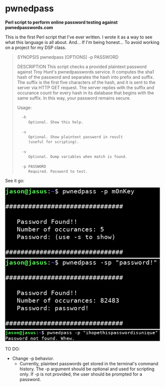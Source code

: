 # pwnedpass

**Perl script to perform online password testing against pwnedpasswords.com**

This is the first Perl script that I've ever written. I wrote it as a way to see what this language is all about. And... If I'm being honest... To avoid working on a project for my DSP class.

> SYNOPSIS
>    pwnedpass [OPTIONS] -p PASSWORD
> 
> DESCRIPTION
> This script checks a provided plaintext password against 
> Troy Hunt's pwnedpasswords service. It computes the sha1 hash 
> of the password and separates the hash into prefix and suffix. 
> The suffix is the first five characters of the hash, and it is 
> sent to the server via HTTP GET request. The server replies 
> with the suffix and occurance count for every hash in its 
> database that begins with the same suffix. In this way, your 
> password remains secure. 
> 
>    Usage:
> 
>       -h
>          Optional. Show this help.
> 
>       -s
>          Optional. Show plaintext password in result
>          (useful for scripting).
> 
>       -v 
>          Optional. Dump variables when match is found.
> 
>       -p PASSWORD
>          Required. Password to test.
> 

See it go:

![See it go](img/pwnedpass_terminal_1.png)
![AND AGAIN](img/pwnedpass_terminal_2.png)
![Finally! Good news](img/pwnedpass_terminal_3.png)

TO DO:
* Change -p behavior. 
  - Currently, plaintext passwords get stored in the terminal's command history. The -p argument should be optional and used for scripting only. If -p is not provided, the user should be prompted for a password.
  
